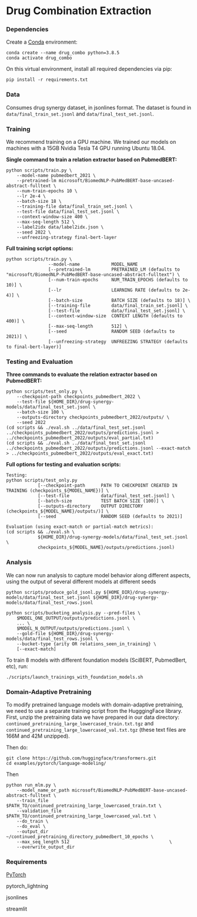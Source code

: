 # Drug Combination Extraction

### Dependencies
Create a [Conda](https://docs.conda.io/projects/conda/en/latest/user-guide/install/index.html#regular-installation) environment:
```
conda create --name drug_combo python=3.8.5
conda activate drug_combo
```

On this virtual environment, install all required dependencies via pip:
```
pip install -r requirements.txt
```
### Data
Consumes drug synergy dataset, in jsonlines format. The dataset is found in `data/final_train_set.jsonl` and `data/final_test_set.jsonl`.

### Training
We recommend training on a GPU machine. We trained our models on machines with a 15GB Nvidia Tesla T4 GPU running Ubuntu 18.04.

**Single command to train a relation extractor based on PubmedBERT:**
```
python scripts/train.py \
    --model-name pubmedbert_2021 \
    --pretrained-lm microsoft/BiomedNLP-PubMedBERT-base-uncased-abstract-fulltext \
    --num-train-epochs 10 \
    --lr 2e-4 \
    --batch-size 18 \
    --training-file data/final_train_set.jsonl \
    --test-file data/final_test_set.jsonl \
    --context-window-size 400 \
    --max-seq-length 512 \
    --label2idx data/label2idx.json \
    --seed 2022 \
    --unfreezing-strategy final-bert-layer
```

**Full training script options:**
```
python scripts/train.py \
                --model-name            MODEL_NAME
                [--pretrained-lm        PRETRAINED_LM (defaults to "microsoft/BiomedNLP-PubMedBERT-base-uncased-abstract-fulltext") \
                [--num-train-epochs     NUM_TRAIN_EPOCHS (defaults to 10)] \
                [--lr                   LEARNING RATE (defaults to 2e-4)] \
                [--batch-size           BATCH SIZE (defaults to 18)] \
                [--training-file        data/final_train_set.jsonl] \
                [--test-file            data/final_test_set.jsonl] \
                [--context-window-size  CONTEXT LENGTH (defaults to 400)] \
                [--max-seq-length       512] \
                [--seed                 RANDOM SEED (defaults to 2021)] \
                [--unfreezing-strategy  UNFREEZING STRATEGY (defaults to final-bert-layer)]

```

### Testing and Evaluation

**Three commands to evaluate the relation extractor based on PubmedBERT:**
```
python scripts/test_only.py \
    --checkpoint-path checkpoints_pubmedbert_2022 \
    --test-file ${HOME_DIR}/drug-synergy-models/data/final_test_set.jsonl \
    --batch-size 100 \
    --outputs-directory checkpoints_pubmedbert_2022/outputs/ \
    --seed 2022
(cd scripts && ./eval.sh ../data/final_test_set.jsonl ../checkpoints_pubmedbert_2022/outputs/predictions.jsonl > ../checkpoints_pubmedbert_2022/outputs/eval_partial.txt)
(cd scripts && ./eval.sh ../data/final_test_set.jsonl ../checkpoints_pubmedbert_2022/outputs/predictions.jsonl --exact-match > ../checkpoints_pubmedbert_2022/outputs/eval_exact.txt)
```

**Full options for testing and evaluation scripts:**

```
Testing:
python scripts/test_only.py
            [--checkpoint-path      PATH TO CHECKPOINT CREATED IN TRAINING (checkpoints_${MODEL_NAME})] \
            [--test-file            data/final_test_set.jsonl] \
            [--batch-size           TEST BATCH SIZE (100)] \
            [--outputs-directory    OUTPUT DIRECTORY (checkpoints_${MODEL_NAME}/outputs/)] \
            [--seed                 RANDOM SEED (defaults to 2021)]

Evaluation (using exact-match or partial-match metrics):
(cd scripts && ./eval.sh \
            ${HOME_DIR}/drug-synergy-models/data/final_test_set.jsonl \
            checkpoints_${MODEL_NAME}/outputs/predictions.jsonl)

```

### Analysis
We can now run analysis to capture model behavior along different aspects, using the output of several different models at different seeds
```
python scripts/produce_gold_jsonl.py ${HOME_DIR}/drug-synergy-models/data/final_test_set.jsonl ${HOME_DIR}/drug-synergy-models/data/final_test_rows.jsonl

python scripts/bucketing_analysis.py --pred-files \
    $MODEL_ONE_OUTPUT/outputs/predictions.jsonl \
    ... \
    $MODEL_N_OUTPUT/outputs/predictions.jsonl \
    --gold-file ${HOME_DIR}/drug-synergy-models/data/final_test_rows.jsonl \
    --bucket-type {arity OR relations_seen_in_training} \
    [--exact-match]
```


To train 8 models with different foundation models (SciBERT, PubmedBert, etc), run:
```
./scripts/launch_trainings_with_foundation_models.sh
```

### Domain-Adaptive Pretraining
To modify pretrained language models with domain-adaptive pretraining, we need to use a separate training script from the HugggingFace library. First, unzip the pretraining data we have prepared in our data directory: `continued_pretraining_large_lowercased_train.txt.tgz` and `continued_pretraining_large_lowercased_val.txt.tgz` (these text files are 166M and 42M unzipped).

Then do:
```
git clone https://github.com/huggingface/transformers.git
cd examples/pytorch/language-modeling/
```

Then
```
python run_mlm.py \
    --model_name_or_path microsoft/BiomedNLP-PubMedBERT-base-uncased-abstract-fulltext \
    --train_file $PATH_TO/continued_pretraining_large_lowercased_train.txt \
    --validation_file $PATH_TO/continued_pretraining_large_lowercased_val.txt \
    --do_train \
    --do_eval \
    --output_dir ~/continued_pretraining_directory_pubmedbert_10_epochs \
    --max_seq_length 512                                      \
    --overwrite_output_dir
```

### Requirements
[PyTorch](https://pytorch.org/get-started/locally/)

pytorch_lightning

jsonlines

streamlit


